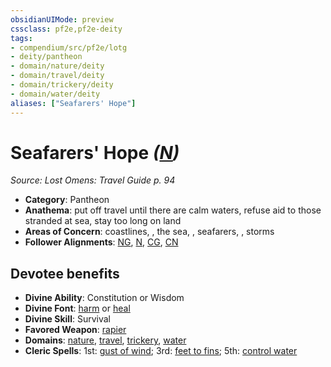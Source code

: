 ```yaml
---
obsidianUIMode: preview
cssclass: pf2e,pf2e-deity
tags:
- compendium/src/pf2e/lotg
- deity/pantheon
- domain/nature/deity
- domain/travel/deity
- domain/trickery/deity
- domain/water/deity
aliases: ["Seafarers' Hope"]
---
```

# Seafarers' Hope *([N](/rules/traits/neutral-b1.md))*  
*Source: Lost Omens: Travel Guide p. 94*  

- **Category**: Pantheon
- **Anathema**: put off travel until there are calm waters, refuse aid to those stranded at sea, stay too long on land
- **Areas of Concern**: coastlines, , the sea, , seafarers, , storms
- **Follower Alignments**: [NG](/rules/traits/neutral-good-b1.md), [N](/rules/traits/neutral-b1.md), [CG](/rules/traits/chaotic-good-b1.md), [CN](/rules/traits/chaotic-neutral-b1.md)

## Devotee benefits

- **Divine Ability**: Constitution or Wisdom
- **Divine Font**: [harm](/compendium/spells/harm.md) or [heal](/compendium/spells/heal.md)
- **Divine Skill**: Survival
- **Favored Weapon**: [rapier](/compendium/equipment/items/rapier.md)
- **Domains**: [nature](/compendium/setting/domains.md#Nature), [travel](/compendium/setting/domains.md#Travel), [trickery](/compendium/setting/domains.md#Trickery), [water](/compendium/setting/domains.md#Water)
- **Cleric Spells**: 1st: [gust of wind](/compendium/spells/gust-of-wind.md); 3rd: [feet to fins](/compendium/spells/feet-to-fins.md); 5th: [control water](/compendium/spells/control-water.md)